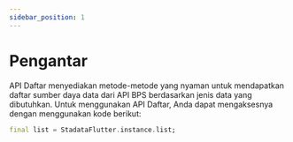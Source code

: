 ```yaml
---
sidebar_position: 1
---
```


# Pengantar

API Daftar menyediakan metode-metode yang nyaman untuk mendapatkan daftar sumber daya data dari API BPS berdasarkan jenis data yang dibutuhkan. Untuk menggunakan API Daftar, Anda dapat mengaksesnya dengan menggunakan kode berikut:

```dart
final list = StadataFlutter.instance.list;
```
